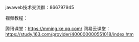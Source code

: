 javaweb技术交流群：866797945

视频教程：

腾讯课堂：https://mming.ke.qq.com/
网易云课堂：https://study.163.com/provider/400000000551018/index.htm
